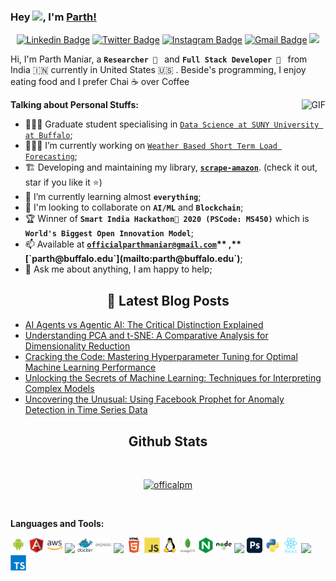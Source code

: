 ### Hey <img src="https://media.giphy.com/media/hvRJCLFzcasrR4ia7z/giphy.gif" width="40px">, I'm [Parth!](https://github.com/officialpm) 


<div align="center">
  
[![Linkedin Badge](https://img.shields.io/badge/-parthdmaniar-blue?style=flat&logo=Linkedin&logoColor=white&link=https://www.linkedin.com/in/parthdmaniar/)](https://www.linkedin.com/in/parthdmaniar/)
[![Twitter Badge](https://img.shields.io/badge/-@theteacoder-1ca0f1?style=flat&labelColor=1ca0f1&logo=twitter&logoColor=white&link=https://twitter.com/theteacoder)](https://twitter.com/theteacoder)
[![Instagram Badge](https://img.shields.io/badge/-@theteacoder-purple?style=flat&logo=instagram&logoColor=white&link=https://instagram.com/theteacoder/)](https://instagram.com/theteacoder)
[![Gmail Badge](https://img.shields.io/badge/-officialparthmaniar-c14438?style=flat&logo=Gmail&logoColor=white&link=mailto:officialparthmaniar@gmail.com)](mailto:officialparthmaniar@gmail.com)
![](https://komarev.com/ghpvc/?username=officialpm&style=flat&color=828bed)

</div>



Hi, I'm Parth Maniar, a **`Researcher 🔭 `** and **`Full Stack Developer 🚀 `** from India 🇮🇳 currently in United States 🇺🇸 . Beside's programming, I enjoy eating food and I prefer Chai ☕ over Coffee

  <img align="right" alt="GIF" src="https://media.giphy.com/media/836HiJc7pgzy8iNXCn/giphy.gif" />
  
**Talking about Personal Stuffs:**

- 👨🏻‍💻 Graduate student specialising in [`Data Science at SUNY University at Buffalo`](https://www.linkedin.com/in/parthdmaniar/); 
- 👨🏽‍💻 I’m currently working on [`Weather Based Short Term Load Forecasting`](https://www.youtube.com/watch?v=6uPKQAxlIrI);
- 🏗 Developing and maintaining my library, **[`scrape-amazon`](https://github.com/officialpm/scrape-amazon)**. (check it out, star if you like it ⭐)
- 🌱 I’m currently learning almost **`everything`**; 
- 👯 I'm looking to collaborate on **`AI/ML`** and **`Blockchain`**;
- 🏆 Winner of **`Smart India Hackathon🚀 2020 (PSCode: MS450)`**  which is **`World's Biggest Open Innovation Model`**;
- 📫 Available at **[`officialparthmaniar@gmail.com`](mailto:officialparthmaniar@gmail.com`)** ,**[`parth@buffalo.edu`](mailto:parth@buffalo.edu`)**;
- 💬 Ask me about anything, I am happy to help;

<!-- <details>
  <summary><b>Overall Github Stats</b></summary>
  <a href="https://github.com/officialpm/"><img align="center" title="Parth Maniar's Github Stats" alt="Divy's Github Stats" src="https://github-readme-stats.vercel.app/api?username=officialpm&count_private=true&show_icons=true" /></a>
</details> -->


<h2 align="center"><b>📕  Latest Blog Posts</b></h2>

<!-- BLOG-POST-LIST:START -->
- [AI Agents vs Agentic AI: The Critical Distinction Explained](https://parthmaniar.tech/blog/AI-Agents-vs-Agentic-AI)
- [Understanding PCA and t-SNE: A Comparative Analysis for Dimensionality Reduction](https://parthmaniar.tech/blog/Understanding-PCA-and-t-SNE-A-Comparative-Analysis-for-Dimensionality-Reduction)
- [Cracking the Code: Mastering Hyperparameter Tuning for Optimal Machine Learning Performance](https://parthmaniar.tech/blog/Cracking-the-Code-Mastering-Hyperparameter-Tuning-for-Optimal-Machine-Learning-Performance)
- [Unlocking the Secrets of Machine Learning: Techniques for Interpreting Complex Models](https://parthmaniar.tech/blog/Unlocking-the-Secrets-of-Machine-Learning-Techniques-for-Interpreting-Complex-Models)
- [Uncovering the Unusual: Using Facebook Prophet for Anomaly Detection in Time Series Data](https://parthmaniar.tech/blog/Uncovering-The-Unusual-Using-Facebook-Prophet)
<!-- BLOG-POST-LIST:END -->

  <h2 align="center"><b>Github Stats</b></h2>
</br>
<p align="center">
<a href="https://github.com/officialpm">
<img height="250em" src="https://github-readme-streak-stats.herokuapp.com/?user=officialpm&theme=dark" alt="officalpm"/>
</a>
</p>
</br>



**Languages and Tools:**  

<code><img height="25" src="https://raw.githubusercontent.com/devicons/devicon/master/icons/android/android-original-wordmark.svg" ></code>
<code><img height="25" src="https://raw.githubusercontent.com/devicons/devicon/master/icons/angularjs/angularjs-original.svg" ></code>
<code><img height="25" src="https://raw.githubusercontent.com/devicons/devicon/master/icons/amazonwebservices/amazonwebservices-original-wordmark.svg" ></code>
<code><img height="25" src="https://www.vectorlogo.zone/logos/apache_cassandra/apache_cassandra-icon.svg" ></code>
<code><img height="25" src="https://raw.githubusercontent.com/devicons/devicon/master/icons/docker/docker-original-wordmark.svg" ></code>
<code><img height="25" src="https://raw.githubusercontent.com/devicons/devicon/master/icons/express/express-original-wordmark.svg" ></code>
<code><img height="25" src="https://www.vectorlogo.zone/logos/git-scm/git-scm-icon.svg" ></code>
<code><img height="25" src="https://raw.githubusercontent.com/devicons/devicon/master/icons/html5/html5-original-wordmark.svg" ></code>
<code><img height="25" src="https://raw.githubusercontent.com/devicons/devicon/master/icons/javascript/javascript-original.svg" ></code>
<code><img height="25" src="https://raw.githubusercontent.com/devicons/devicon/master/icons/linux/linux-original.svg" ></code>
<code><img height="25" src="https://raw.githubusercontent.com/devicons/devicon/master/icons/mongodb/mongodb-original-wordmark.svg" ></code>
<code><img height="25" src="https://raw.githubusercontent.com/devicons/devicon/master/icons/nginx/nginx-original.svg" ></code>
<code><img height="25" src="https://raw.githubusercontent.com/devicons/devicon/master/icons/nodejs/nodejs-original-wordmark.svg" ></code>
<code><img height="25" src="https://www.vectorlogo.zone/logos/opencv/opencv-icon.svg" ></code>
<code><img height="25" src="https://raw.githubusercontent.com/devicons/devicon/master/icons/photoshop/photoshop-plain.svg" ></code>
<code><img height="25" src="https://raw.githubusercontent.com/devicons/devicon/master/icons/python/python-original.svg" ></code>
<code><img height="25" src="https://raw.githubusercontent.com/devicons/devicon/master/icons/react/react-original-wordmark.svg" ></code>
<code><img height="25" src="https://www.vectorlogo.zone/logos/tensorflow/tensorflow-icon.svg" ></code>
<code><img height="25" src="https://raw.githubusercontent.com/devicons/devicon/master/icons/typescript/typescript-original.svg" ></code>
